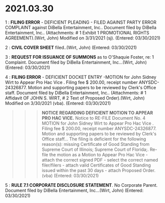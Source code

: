 # 2021.03.30

1 : **FILING ERROR** - DEFICIENT PLEADING - FILED AGAINST PARTY ERROR COMPLAINT against DiBella Entertainment, Inc.. Document filed by DiBella Entertainment, Inc.. (Attachments: # 1 Exhibit 1 PROMOTIONAL RIGHTS AGREEMENT).(Wirt, John) Modified on 3/31/2021 (sj). (Entered: 03/30/2021)

2 : **CIVIL COVER SHEET** filed..(Wirt, John) (Entered: 03/30/2021)

3 : **REQUEST FOR ISSUANCE OF SUMMONS** as to O'Shaquie Foster, re: 1 Complaint. Document filed by DiBella Entertainment, Inc...(Wirt, John) (Entered: 03/30/2021)

4 : **FILING ERROR** - DEFICIENT DOCKET ENTRY -MOTION for John Sidney Wirt to Appear Pro Hac Vice . Filing fee $ 200.00, receipt number ANYSDC-24326877. Motion and supporting papers to be reviewed by Clerk's Office staff. Document filed by DiBella Entertainment, Inc.. (Attachments: # 1 Affidavit OF JOHN S. WIRT, # 2 Text of Proposed Order).(Wirt, John) Modified on 3/30/2021 (vba). (Entered: 03/30/2021)

>>>**NOTICE REGARDING DEFICIENT MOTION TO APPEAR PRO HAC VICE.** Notice to RE-FILE Document No. 4 MOTION for John Sidney Wirt to Appear Pro Hac Vice . Filing fee $ 200.00, receipt number ANYSDC-24326877. Motion and supporting papers to be reviewed by Clerk's Office staff... The filing is deficient for the following reason(s): missing Certificate of Good Standing from Supreme Court of Illinois; Supreme Court of Florida;. Re-file the motion as a Motion to Appear Pro Hac Vice - attach the correct signed PDF - select the correct named filer/filers - attach valid Certificates of Good Standing issued within the past 30 days - attach Proposed Order. (vba) (Entered: 03/30/2021)

5 : **RULE 7.1 CORPORATE DISCLOSURE STATEMENT**. No Corporate Parent. Document filed by DiBella Entertainment, Inc...(Wirt, John) (Entered: 03/30/2021)